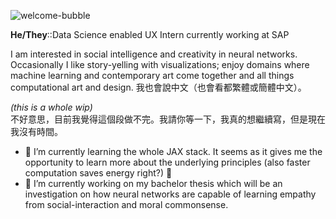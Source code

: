 ![welcome-bubble](https://user-images.githubusercontent.com/38283585/130285518-4667d2ea-a22c-4b9c-b808-37d2fe439a39.png)



**He/They**::Data Science enabled UX Intern currently working at SAP  
  
I am interested in social intelligence and creativity in neural networks. Occasionally I like story-yelling with visualizations; enjoy domains where machine learning and contemporary art come together and all things computational art and design.
我也會說中文（也會看都繁體或簡體中文）。

_(this is a whole wip)_  
不好意思，目前我覺得這個段做不完。我請你等一下，我真的想繼續寫，但是現在我沒有時間。

- 🌱 I’m currently learning the whole JAX stack. It seems as it gives me the opportunity to learn more about the underlying principles (also faster computation saves energy right?) 🎉
- 🔭 I’m currently working on my bachelor thesis which will be an investigation on how neural networks are capable of learning empathy from social-interaction and moral commonsense.

<!--
**benjaminbeilharz/benjaminbeilharz** is a ✨ _special_ ✨ repository because its `README.md` (this file) appears on your GitHub profile.

Here are some ideas to get you started:



- 👯 I’m looking to collaborate on ...
- 🤔 I’m looking for help with ...
- 💬 Ask me about ...
- 📫 How to reach me: ...
- 😄 Pronouns: ...
- ⚡ Fun fact: ...
-->
